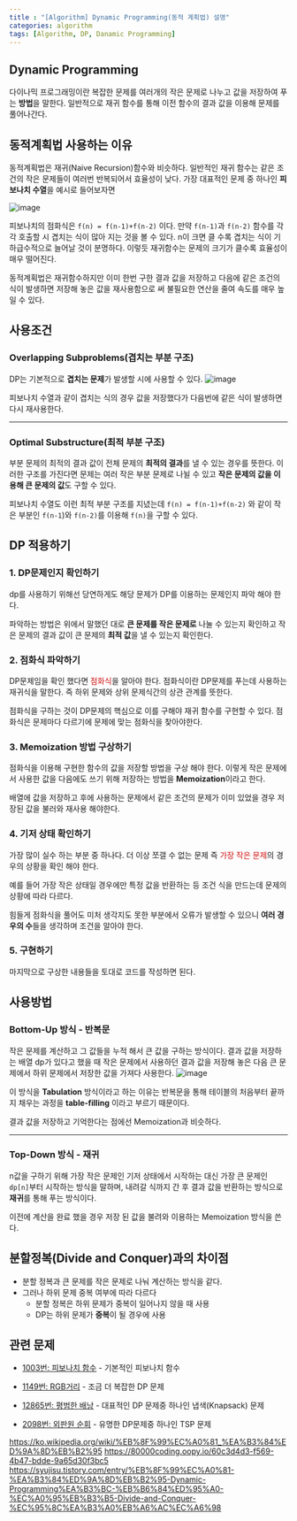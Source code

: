 ```yaml
---
title : "[Algorithm] Dynamic Programming(동적 계획법) 설명"
categories: algorithm
tags: [Algorithm, DP, Danamic Programming]
---
```


## Dynamic Programming
다이나믹 프로그래밍이란 복잡한 문제를 여러개의 작은 문제로 나누고 값을 저장하여 푸는 **방법**을 말한다. 일반적으로 재귀 함수를 통해 이전 함수의 결과 값을 이용해 문제를 풀어나간다. 

## 동적계획법 사용하는 이유
동적계획법은 재귀(Naive Recursion)함수와 비슷하다. 일반적인 재귀 함수는 같은 조건의 작은 문제들이 여러번 반복되어서 효율성이 낮다. 가장 대표적인 문제 중 하나인 **피보나치 수열**을 예시로 들어보자면

![image](https://github.com/mohitto55/mohitto55.github.io/assets/154340583/ba0e9997-bbd3-4b81-aa69-10f8870712ce)

피보나치의 점화식은 `f(n) = f(n-1)+f(n-2)` 이다.  만약 `f(n-1)`과 `f(n-2)` 함수를 각각 호출할 시 겹치는 식이 많아 지는 것을 볼 수 있다. n이 크면 클 수록 겹치는 식이 기하급수적으로 늘어날 것이 분명하다. 이렇듯 재귀함수는 문제의 크기가 클수록 효율성이 매우 떨어진다.

동적계획법은 재귀함수하지만 이미 한번 구한 결과 값을 저장하고 다음에 같은 조건의 식이 발생하면 저장해 놓은 값을 재사용함으로 써 불필요한 연산을 줄여 속도를 매우 높일 수 있다.

## 사용조건
### Overlapping Subproblems(겹치는 부분 구조)
DP는 기본적으로 **겹치는 문제**가 발생할 시에 사용할 수 있다.
![image](https://github.com/mohitto55/mohitto55.github.io/assets/154340583/ba0e9997-bbd3-4b81-aa69-10f8870712ce)

피보나치 수열과 같이 겹치는 식의 경우 값을 저장했다가 다음번에 같은 식이 발생하면 다시 재사용한다.

---
### Optimal Substructure(최적 부분 구조)
부분 문제의 최적의 결과 값이 전체 문제의 **최적의 결과**를 낼 수 있는 경우를 뜻한다. 이러한 구조를 가진다면 문제는 여러 작은 부분 문제로 나뉠 수 있고 **작은 문제의 값을 이용해 큰 문제의 값**도 구할 수 있다.

피보나치 수열도 이런 최적 부분 구조를 지녔는데 `f(n) = f(n-1)+f(n-2)` 와 같이 작은 부분인 `f(n-1`)와 `f(n-2)`를 이용해 `f(n)`을 구할 수 있다.

## DP 적용하기
### 1. DP문제인지 확인하기
dp를 사용하기 위해선 당연하게도 해당 문제가 DP를 이용하는 문제인지 파악 해야 한다. 

파악하는 방법은 위에서 말했던 대로 **큰 문제를 작은 문제로** 나눌 수 있는지 확인하고 작은 문제의 결과 값이 큰 문제의 **최적 값**을 낼 수 있는지 확인한다.

### 2. 점화식 파악하기
DP문제임을 확인 했다면 <font color='dodgerred'>점화식</font>을 알아야 한다.
점화식이란 DP문제를 푸는데 사용하는 재귀식을 말한다. 즉 하위 문제와 상위 문제식간의 상관 관계를 뜻한다.

점화식을 구하는 것이 DP문제의 핵심으로 이를 구해야 재귀 함수를 구현할 수 있다. 점화식은 문제마다 다르기에 문제에 맞는 점화식을 찾아야한다.

### 3. Memoization 방법 구상하기
점화식을 이용해 구현한 함수의 값을 저장할 방법을 구상 해야 한다. 이렇게 작은 문제에서 사용한 값을 다음에도 쓰기 위해 저장하는 방법을 **Memoization**이라고 한다.

배열에 값을 저장하고 후에 사용하는 문제에서 같은 조건의 문제가 이미 있었을 경우 저장된 값을 불러와 재사용 해야한다.

### 4. 기저 상태 확인하기
가장 많이 실수 하는 부분 중 하나다. 더 이상 쪼갤 수 없는 문제 즉 <font color='dodgerred'>가장 작은 문제</font>의 경우의 상황을 확인 해야 한다.

예를 들어 가장 작은 상태일 경우에만 특정 값을 반환하는 등 조건 식을 만드는데 문제의 상황에 따라 다르다.

힘들게 점화식을 풀어도 미처 생각지도 못한 부분에서 오류가 발생할 수 있으니 **여러 경우의 수**들을 생각하며 조건을 알아야 한다.

### 5. 구현하기
마지막으로 구상한 내용들을 토대로 코드를 작성하면 된다.


## 사용방법
### Bottom-Up 방식 - 반복문
작은 문제를 계산하고 그 값들을 누적 해서 큰 값을 구하는 방식이다. 결과 값을 저장하는 배열 dp가 있다고 했을 때 작은 문제에서 사용하던 결과 값을 저장해 놓은 다음 큰 문제에서 하위 문제에서 저장한 값을 가져다 사용한다.
![image](https://github.com/mohitto55/mohitto55.github.io/assets/154340583/87fc9c70-0db4-4a97-8645-07b84905467b)

이 방식을 **Tabulation** 방식이라고 하는 이유는 반복문을 통해 테이블의 처음부터 끝까지 채우는 과정을 **table-filling** 이라고 부르기 때문이다.

결과 값을 저장하고 기억한다는 점에선 Memoization과 비슷하다.

---
### Top-Down 방식 - 재귀
n값을 구하기 위해 가장 작은 문제인 기저 상태에서 시작하는 대신 가장 큰 문제인 `dp[n]`부터 시작하는 방식을 말하며, 내려갈 식까지 간 후 결과 값을 반환하는 방식으로 **재귀**를 통해 푸는 방식이다.

이전에 계산을 완료 했을 경우 저장 된 값을 불려와 이용하는 Memoization 방식을 쓴다.


## 분할정복(Divide and Conquer)과의 차이점
- 분할 정복과 큰 문제를 작은 문제로 나눠 계산하는 방식을 같다.
- 그러나 하위 문제 중복 여부에 따라 다르다
	- 분할 정복은 하위 문제가 중복이 일어나지 않을 때 사용
	- DP는 하위 문제가 **중복**이 될 경우에 사용



## 관련 문제

- [1003번: 피보나치 함수](https://www.acmicpc.net/problem/1003) - 기본적인 피보나치 함수

- [1149번: RGB거리](https://www.acmicpc.net/problem/1149) - 조금 더 복잡한 DP 문제

- [12865번: 평범한 배낭](https://www.acmicpc.net/problem/12865) - 대표적인 DP 문제중 하나인 냅색(Knapsack) 문제

- [2098번: 외판원 순회](https://www.acmicpc.net/problem/2098) - 유명한 DP문제중 하나인 TSP 문제


<div class="Reference">
<div class="callout-header"> </div>
<p>
<a href="https://ko.wikipedia.org/wiki/%EB%8F%99%EC%A0%81_%EA%B3%84%ED%9A%8D%EB%B2%95" >https://ko.wikipedia.org/wiki/%EB%8F%99%EC%A0%81_%EA%B3%84%ED%9A%8D%EB%B2%95</a>
<a href="https://80000coding.oopy.io/60c3d4d3-f569-4b47-bdde-9a65d30f3bc5">https://80000coding.oopy.io/60c3d4d3-f569-4b47-bdde-9a65d30f3bc5</a>
<a href="https://syujisu.tistory.com/entry/%EB%8F%99%EC%A0%81-%EA%B3%84%ED%9A%8D%EB%B2%95-Dynamic-Programming%EA%B3%BC-%EB%B6%84%ED%95%A0-%EC%A0%95%EB%B3%B5-Divide-and-Conquer-%EC%95%8C%EA%B3%A0%EB%A6%AC%EC%A6%98">https://syujisu.tistory.com/entry/%EB%8F%99%EC%A0%81-%EA%B3%84%ED%9A%8D%EB%B2%95-Dynamic-Programming%EA%B3%BC-%EB%B6%84%ED%95%A0-%EC%A0%95%EB%B3%B5-Divide-and-Conquer-%EC%95%8C%EA%B3%A0%EB%A6%AC%EC%A6%98</a>
</p>
</div>